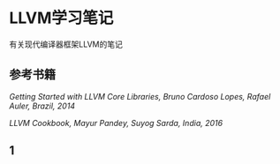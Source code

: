 # LLVM学习笔记

有关现代编译器框架LLVM的笔记

## 参考书籍

*Getting Started with LLVM Core Libraries, Bruno Cardoso Lopes, Rafael Auler, Brazil, 2014*

*LLVM Cookbook, Mayur Pandey, Suyog Sarda, India, 2016*


## 1